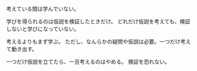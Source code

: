 考えている間は学んでいない。

学びを得られるのは仮説を検証したときだけ。
どれだけ仮説を考えても、検証しないと学びになっていない。

考えるよりもまず学ぶ。
ただし、なんらかの疑問や仮説は必要。一つだけ考えて動き出す。

一つだけ仮説を立てたら、一旦考えるのはやめる。
検証を恐れない。
